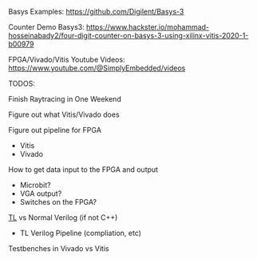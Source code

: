 Basys Examples: https://github.com/Digilent/Basys-3

Counter Demo Basys3: https://www.hackster.io/mohammad-hosseinabady2/four-digit-counter-on-basys-3-using-xilinx-vitis-2020-1-b00979

FPGA/Vivado/Vitis Youtube Videos: https://www.youtube.com/@SimplyEmbedded/videos

TODOS:

Finish Raytracing in One Weekend

Figure out what Vitis/Vivado does

Figure out pipeline for FPGA
- Vitis
- Vivado

How to get data input to the FPGA and output 
- Microbit?
- VGA output?
- Switches on the FPGA?

[TL](https://www.tl-x.org/) vs Normal Verilog (if not C++)
- TL Verilog Pipeline (compliation, etc)

Testbenches in Vivado vs Vitis

  

